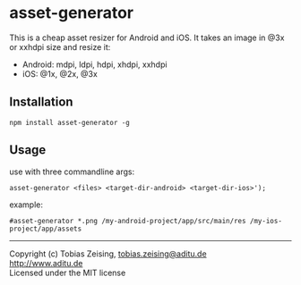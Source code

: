 asset-generator
===============

This is a cheap asset resizer for Android and iOS. It takes an image in @3x or xxhdpi size and resize it:
* Android: mdpi, ldpi, hdpi, xhdpi, xxhdpi
* iOS: @1x, @2x, @3x

## Installation

```
npm install asset-generator -g
```

## Usage

use with three commandline args:
```
asset-generator <files> <target-dir-android> <target-dir-ios>');
```

example:
```
#asset-generator *.png /my-android-project/app/src/main/res /my-ios-project/app/assets
```

---
Copyright (c) Tobias Zeising, tobias.zeising@aditu.de  
http://www.aditu.de  
Licensed under the MIT license 